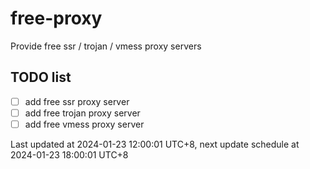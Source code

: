 
# free-proxy
Provide free ssr / trojan / vmess proxy servers


## TODO list
- [ ] add free ssr proxy server
- [ ] add free trojan proxy server
- [ ] add free vmess proxy server

Last updated at 2024-01-23 12:00:01 UTC+8, next update schedule at 2024-01-23 18:00:01 UTC+8

